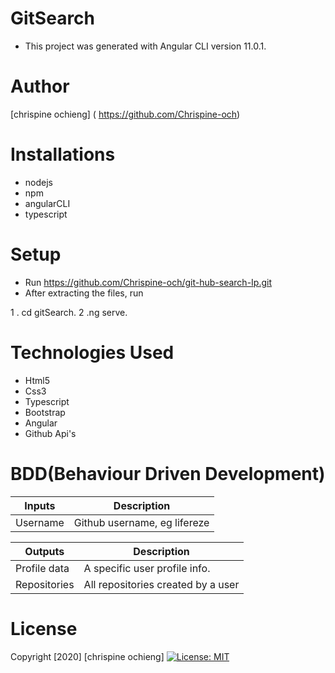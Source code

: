 # GitSearch
* This project was generated with Angular CLI version 11.0.1.
# Author
[chrispine ochieng] ( https://github.com/Chrispine-och)

# Installations
- nodejs
- npm
- angularCLI
- typescript
# Setup
* Run https://github.com/Chrispine-och/git-hub-search-Ip.git
* After extracting the files, run

1 . cd gitSearch.
2 .ng serve.

# Technologies Used
- Html5
- Css3
- Typescript
- Bootstrap
- Angular
- Github Api's
# BDD(Behaviour Driven Development)
| Inputs  | Description |
| ------------- | ------------- |
| Username |Github username, eg lifereze |

| Outputs  | Description |
| ------------- | ------------- |
|Profile data  | A specific user profile info.|
| Repositories | All repositories created by a user  |

# License
Copyright [2020] [chrispine ochieng]
[![License: MIT](https://img.shields.io/badge/License-MIT-yellow.svg)](https://opensource.org/licenses/MIT)
